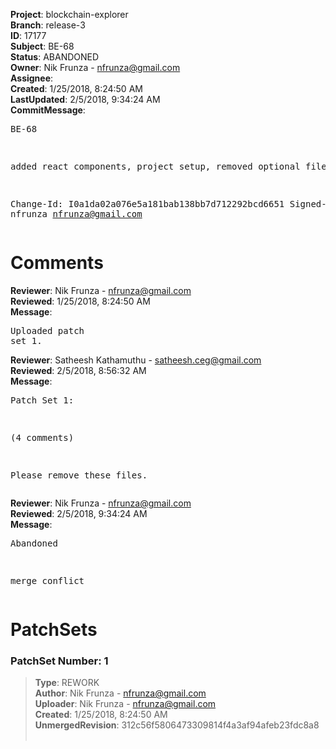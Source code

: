 <strong>Project</strong>: blockchain-explorer<br><strong>Branch</strong>: release-3<br><strong>ID</strong>: 17177<br><strong>Subject</strong>: BE-68<br><strong>Status</strong>: ABANDONED<br><strong>Owner</strong>: Nik Frunza - nfrunza@gmail.com<br><strong>Assignee</strong>:<br><strong>Created</strong>: 1/25/2018, 8:24:50 AM<br><strong>LastUpdated</strong>: 2/5/2018, 9:34:24 AM<br><strong>CommitMessage</strong>:<br><pre>BE-68

added react components, project setup,
removed optional files

Change-Id: I0a1da02a076e5a181bab138bb7d712292bcd6651
Signed-off-by: nfrunza <nfrunza@gmail.com>
</pre><h1>Comments</h1><strong>Reviewer</strong>: Nik Frunza - nfrunza@gmail.com<br><strong>Reviewed</strong>: 1/25/2018, 8:24:50 AM<br><strong>Message</strong>: <pre>Uploaded patch set 1.</pre><strong>Reviewer</strong>: Satheesh Kathamuthu - satheesh.ceg@gmail.com<br><strong>Reviewed</strong>: 2/5/2018, 8:56:32 AM<br><strong>Message</strong>: <pre>Patch Set 1:

(4 comments)

Please remove these files.</pre><strong>Reviewer</strong>: Nik Frunza - nfrunza@gmail.com<br><strong>Reviewed</strong>: 2/5/2018, 9:34:24 AM<br><strong>Message</strong>: <pre>Abandoned

merge conflict</pre><h1>PatchSets</h1><h3>PatchSet Number: 1</h3><blockquote><strong>Type</strong>: REWORK<br><strong>Author</strong>: Nik Frunza - nfrunza@gmail.com<br><strong>Uploader</strong>: Nik Frunza - nfrunza@gmail.com<br><strong>Created</strong>: 1/25/2018, 8:24:50 AM<br><strong>UnmergedRevision</strong>: 312c56f5806473309814f4a3af94afeb23fdc8a8<br><br></blockquote>